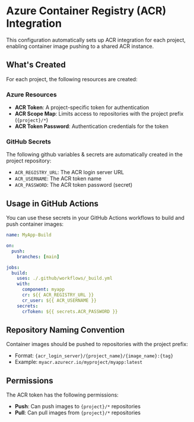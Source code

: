 # Azure Container Registry (ACR) Integration

This configuration automatically sets up ACR integration for each project, enabling container image pushing to a shared ACR instance.

## What's Created

For each project, the following resources are created:

### Azure Resources

- **ACR Token**: A project-specific token for authentication
- **ACR Scope Map**: Limits access to repositories with the project prefix (`{project}/*`)
- **ACR Token Password**: Authentication credentials for the token

### GitHub Secrets

The following github variables & secrets are automatically created in the project repository:

- `ACR_REGISTRY_URL`: The ACR login server URL
- `ACR_USERNAME`: The ACR token name
- `ACR_PASSWORD`: The ACR token password (secret)

## Usage in GitHub Actions

You can use these secrets in your GitHub Actions workflows to build and push container images:

```yaml
name: MyApp-Build

on:
  push:
    branches: [main]

jobs:
  build:
    uses: ./.github/workflows/_build.yml
    with:
      component: myapp
      cr: ${{ ACR_REGISTRY_URL }}
      cr_user: ${{ ACR_USERNAME }}
    secrets:
      crToken: ${{ secrets.ACR_PASSWORD }}
```

## Repository Naming Convention

Container images should be pushed to repositories with the project prefix:

- Format: `{acr_login_server}/{project_name}/{image_name}:{tag}`
- Example: `myacr.azurecr.io/myproject/myapp:latest`

## Permissions

The ACR token has the following permissions:

- **Push**: Can push images to `{project}/*` repositories
- **Pull**: Can pull images from `{project}/*` repositories
